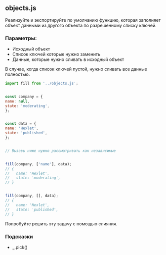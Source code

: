 ## objects.js

Реализуйте и экспортируйте по умолчанию функцию, которая заполняет объект 
данными из другого объекта по разрешенному списку ключей.

### Параметры:

* Исходный объект
* Список ключей которые нужно заменить
* Данные, которые нужно сливать в исходный объект

В случае, когда список ключей пустой, нужно сливать все данные полностью.

```js
import fill from '../objects.js';


const company = {
name: null,
state: 'moderating',
};


const data = {
name: 'Hexlet',
state: 'published',
};


// Вызовы ниже нужно рассматривать как независимые


fill(company, ['name'], data);
// {
//   name: 'Hexlet',
//   state: 'moderating',
// }


fill(company, [], data);
// {
//   name: 'Hexlet',
//   state: 'published',
// }
```

Попробуйте решить эту задачу с помощью слияния.

### Подсказки

* _.pick()

